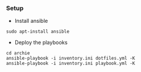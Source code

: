 ### Setup

 - Install ansible

```
sudo apt-install ansible
```

 - Deploy the playbooks


```
cd archie
ansible-playbook -i inventory.ini dotfiles.yml -K
ansible-playbook -i inventory.ini playbook.yml -K
```